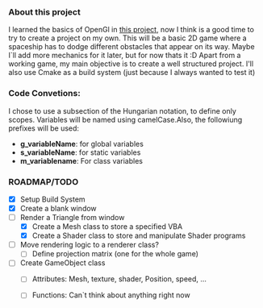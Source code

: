 
### About this project

I learned the basics of OpenGl in [this project](https://github.com/h-pina/open-gl), now I think is a good time to try to create a project on my own.
This will be a basic 2D game where a spaceship has to dodge different obstacles that appear on its way. Maybe I`ll add more mechanics for it later, but for now thats it :D
Apart from a working game, my main objective is to create a well structured project. I'll also use Cmake as a build system (just because I always wanted to test it)

### Code Convetions:

I chose to use a subsection of the Hungarian notation, to define only scopes. Variables will be named using camelCase.Also, the followiung prefixes will be used:
- **g_variableName**: for global variables
- **s_variableName**: for static variables
- **m_variablename**: For class variables

### ROADMAP/TODO

- [x] Setup Build System
- [x] Create a blank window
- [ ] Render a Triangle from window 
    - [x] Create a Mesh class to store a specified VBA
    - [x] Create a Shader class to store and manipulate Shader programs
- [ ] Move rendering logic to a renderer class?
    - [ ] Define projection matrix (one for the whole game)
- [ ] Create GameObject class   
    - [ ] Attributes: Mesh, texture, shader, Position, speed, ...
    - [ ] Functions: Can`t think about anything right now 


    
